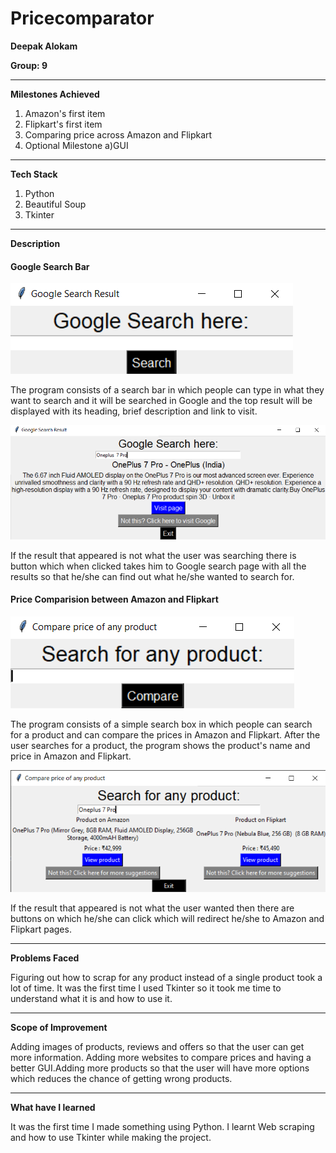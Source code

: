 # Pricecomparator


 <b>Deepak Alokam</b>
 
 <b>Group: 9</b>
 
 <hr>
 
 <b>Milestones Achieved</b>
 
 1. Amazon's first item
 2. Flipkart's first item
 3. Comparing price across Amazon and Flipkart
 4. Optional Milestone
    a)GUI
    
 <hr>
 
 <b>Tech Stack</b>
 
 1. Python
 2. Beautiful Soup 
 3. Tkinter
 
 <hr>
 
 <b>Description</b>
 
 #### Google Search Bar
  
 ![Google Search Bar](https://github.com/Deepak0509/Pricecomparator/blob/master/Images/Google%20Search%20Bar.png)
 
 The program consists of a search bar in which people can type in what they want to search and it will be searched in Google and the
 top result will be displayed with its heading, brief description and link to visit.
 
 ![Google Search Result](https://github.com/Deepak0509/Pricecomparator/blob/master/Images/Google%20Search%20Result.png)
 
 If the result that appeared is not what the user was searching there is button which when clicked takes him to Google search page 
 with all the results so that he/she can find out what he/she wanted to search for.
 
 #### Price Comparision between Amazon and Flipkart
 
 ![Price comparision search bar](https://github.com/Deepak0509/Pricecomparator/blob/master/Images/Price%20comparision%20search%20bar.png)
 
 The program consists of a simple search box in which people can search for a product and can compare the prices in Amazon and Flipkart.
 After the user searches for a product, the program shows the product's name and price in Amazon and Flipkart.
 
 ![Price comparision result](https://github.com/Deepak0509/Pricecomparator/blob/master/Images/Price%20comparision%20between%20Amazon%20and%20Flipkart.png)
 
 If the result that appeared is not what the user wanted then there are buttons on which he/she can click which will redirect 
 he/she to Amazon and Flipkart pages.
 
 <hr>
 
 <b>Problems Faced</b>
 
 Figuring out how to scrap for any product instead of a single product took a lot of time. It was the first time I used Tkinter so
 it took me time to understand what it is and how to use it.
 
 <hr>
 
 <b>Scope of Improvement</b>
 
 Adding images of products, reviews and offers so that the user can get more information. Adding more websites to compare prices and 
 having a better GUI.Adding more products so that the user will have more options which reduces the chance of getting wrong products.
 
 <hr>
 
 <b>What have I learned</b>
 
 It was the first time I made something using Python. I learnt Web scraping and how to use Tkinter while making the project.
 
